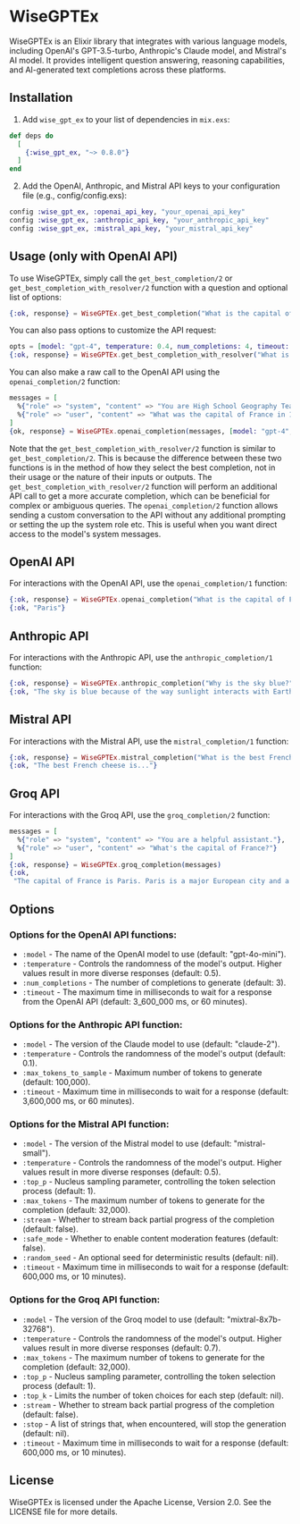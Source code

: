 # WiseGPTEx

WiseGPTEx is an Elixir library that integrates with various language models, including OpenAI's GPT-3.5-turbo, Anthropic's Claude model, and Mistral's AI model. It provides intelligent question answering, reasoning capabilities, and AI-generated text completions across these platforms.

## Installation

1. Add `wise_gpt_ex` to your list of dependencies in `mix.exs`:
```elixir
def deps do
  [
    {:wise_gpt_ex, "~> 0.8.0"}
  ]
end
```

2. Add the OpenAI, Anthropic, and Mistral API keys to your configuration file (e.g., config/config.exs):
```elixir
config :wise_gpt_ex, :openai_api_key, "your_openai_api_key"
config :wise_gpt_ex, :anthropic_api_key, "your_anthropic_api_key"
config :wise_gpt_ex, :mistral_api_key, "your_mistral_api_key"
```

## Usage (only with OpenAI API)

To use WiseGPTEx, simply call the `get_best_completion/2` or `get_best_completion_with_resolver/2` function with a question and optional list of options:
```elixir
{:ok, response} = WiseGPTEx.get_best_completion("What is the capital of France?")
```

You can also pass options to customize the API request:
```elixir
opts = [model: "gpt-4", temperature: 0.4, num_completions: 4, timeout: 3_600_000]
{:ok, response} = WiseGPTEx.get_best_completion_with_resolver("What is the capital of France?", opts)
```

You can also make a raw call to the OpenAI API using the `openai_completion/2` function:
```elixir
messages = [
  %{"role" => "system", "content" => "You are High School Geography Teacher"},
  %{"role" => "user", "content" => "What was the capital of France in 15th century?"}
]
{ok, response} = WiseGPTEx.openai_completion(messages, [model: "gpt-4", temperature: 0.75, timeout: 3_600])
```

Note that the `get_best_completion_with_resolver/2` function is similar to `get_best_completion/2`.
This is because the difference between these two functions is in the method of how they select the best completion, not in their usage or the nature of their inputs or outputs.
The `get_best_completion_with_resolver/2` function will perform an additional API call to get a more accurate completion, which can be beneficial for complex or ambiguous queries.
The `openai_completion/2` function allows sending a custom conversation to the API without any additional prompting or setting the up the system role etc. This is useful when you want direct access to the model's system messages.

## OpenAI API
For interactions with the OpenAI API, use the `openai_completion/1` function:
```elixir
{:ok, response} = WiseGPTEx.openai_completion("What is the capital of France?")
{:ok, "Paris"}
```
## Anthropic API
For interactions with the Anthropic API, use the `anthropic_completion/1` function:
```elixir
{:ok, response} = WiseGPTEx.anthropic_completion("Why is the sky blue?")
{:ok, "The sky is blue because of the way sunlight interacts with Earth's atmosphere."}
```
## Mistral API
For interactions with the Mistral API, use the `mistral_completion/1` function:
```elixir
{:ok, response} = WiseGPTEx.mistral_completion("What is the best French cheese?")
{:ok, "The best French cheese is..."}
```

## Groq API
For interactions with the Groq API, use the `groq_completion/2` function:
```elixir
messages = [
  %{"role" => "system", "content" => "You are a helpful assistant."},
  %{"role" => "user", "content" => "What's the capital of France?"}
]
{:ok, response} = WiseGPTEx.groq_completion(messages)
{:ok,
 "The capital of France is Paris. Paris is a major European city and a global center for art, fashion, gastronomy, and culture. It is also the most populous city in France and the largest city in the European Union."}
```

## Options

### Options for the OpenAI API functions:

- `:model` - The name of the OpenAI model to use (default: "gpt-4o-mini").
- `:temperature` - Controls the randomness of the model's output. Higher values result in more diverse responses (default: 0.5).
- `:num_completions` - The number of completions to generate (default: 3).
- `:timeout` - The maximum time in milliseconds to wait for a response from the OpenAI API (default: 3_600_000 ms, or 60 minutes).

### Options for the Anthropic API function:

- `:model` - The version of the Claude model to use (default: "claude-2").
- `:temperature` - Controls the randomness of the model's output (default: 0.1).
- `:max_tokens_to_sample` - Maximum number of tokens to generate (default: 100,000).
- `:timeout` - Maximum time in milliseconds to wait for a response (default: 3,600,000 ms, or 60 minutes).

### Options for the Mistral API function:

- `:model` - The version of the Mistral model to use (default: "mistral-small").
- `:temperature` - Controls the randomness of the model's output. Higher values result in more diverse responses (default: 0.5).
- `:top_p` - Nucleus sampling parameter, controlling the token selection process (default: 1).
- `:max_tokens` - The maximum number of tokens to generate for the completion (default: 32,000).
- `:stream` - Whether to stream back partial progress of the completion (default: false).
- `:safe_mode` - Whether to enable content moderation features (default: false).
- `:random_seed` - An optional seed for deterministic results (default: nil).
- `:timeout` - Maximum time in milliseconds to wait for a response (default: 600,000 ms, or 10 minutes).

### Options for the Groq API function:

- `:model` - The version of the Groq model to use (default: "mixtral-8x7b-32768").
- `:temperature` - Controls the randomness of the model's output. Higher values result in more diverse responses (default: 0.7).
- `:max_tokens` - The maximum number of tokens to generate for the completion (default: 32,000).
- `:top_p` - Nucleus sampling parameter, controlling the token selection process (default: 1).
- `:top_k` - Limits the number of token choices for each step (default: nil).
- `:stream` - Whether to stream back partial progress of the completion (default: false).
- `:stop` - A list of strings that, when encountered, will stop the generation (default: nil).
- `:timeout` - Maximum time in milliseconds to wait for a response (default: 600,000 ms, or 10 minutes).

## License

WiseGPTEx is licensed under the Apache License, Version 2.0. See the LICENSE file for more details.

